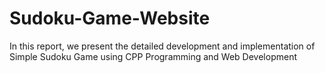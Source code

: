 # Sudoku-Game-Website
In this report, we present the detailed development and implementation of Simple Sudoku Game using CPP Programming and Web Development
